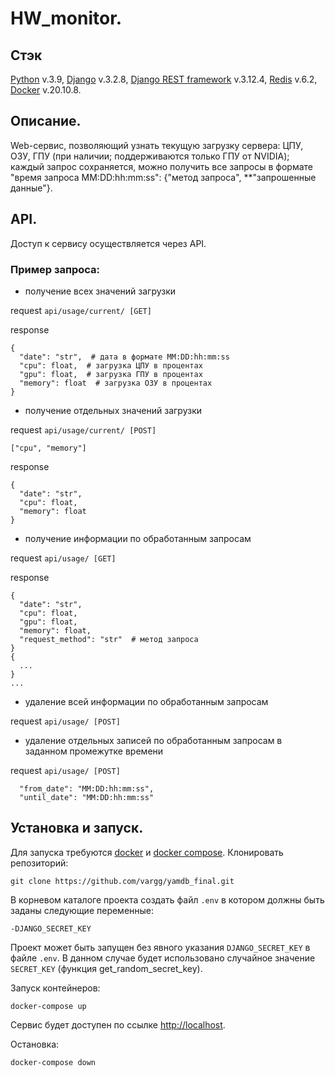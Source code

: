 # HW_monitor.

## Стэк
[Python](https://www.python.org/) v.3.9, [Django](https://www.djangoproject.com/) v.3.2.8, [Django REST framework](https://www.django-rest-framework.org/) v.3.12.4, [Redis](https://redis.io/documentation) v.6.2, [Docker](https://www.docker.com/) v.20.10.8.

## Описание.
Web-сервис, позволяющий узнать текущую загрузку сервера: ЦПУ, ОЗУ, ГПУ (при наличии; поддерживаются только ГПУ от NVIDIA); каждый запрос сохраняется, можно получить все запросы в формате "время запроса MM:DD:hh:mm:ss": {"метод запроса", **"запрошенные данные"}.

## API.
Доступ к сервису осуществляется через API.

### Пример запроса:
- получение всех значений загрузки

request `api/usage/current/ [GET]`

response
```
{
  "date": "str",  # дата в формате MM:DD:hh:mm:ss
  "cpu": float,  # загрузка ЦПУ в процентах
  "gpu": float,  # загрузка ГПУ в процентах
  "memory": float  # загрузка ОЗУ в процентах
}
```

- получение отдельных значений загрузки

request `api/usage/current/ [POST]`
```
["cpu", "memory"]
```
response
```
{
  "date": "str",
  "cpu": float,
  "memory": float
}
```

- получение информации по обработанным запросам

request `api/usage/ [GET]`

response
```
{
  "date": "str",
  "cpu": float,
  "gpu": float,
  "memory": float,
  "request_method": "str"  # метод запроса
}
{
  ...
}
...
```

- удаление всей информации по обработанным запросам

request `api/usage/ [POST]`

- удаление отдельных записей по обработанным запросам в заданном промежутке времени

request `api/usage/ [POST]`
```
  "from_date": "MM:DD:hh:mm:ss",
  "until_date": "MM:DD:hh:mm:ss"
```

## Установка и запуск.
Для запуска требуются [docker](https://docs.docker.com/get-docker/) и [docker compose](https://docs.docker.com/compose/install/).
Клонировать репозиторий:
```shell
git clone https://github.com/vargg/yamdb_final.git
```
В корневом каталоге проекта создать файл `.env` в котором должны быть заданы следующие переменные:
```
-DJANGO_SECRET_KEY
```
Проект может быть запущен без явного указания `DJANGO_SECRET_KEY` в файле `.env`. В данном случае будет использовано случайное значение `SECRET_KEY` (функция get_random_secret_key).

Запуск контейнеров:
```shell
docker-compose up
```
Сервис будет доступен по ссылке [http://localhost](http://localhost).

Остановка:
```shell
docker-compose down
```
